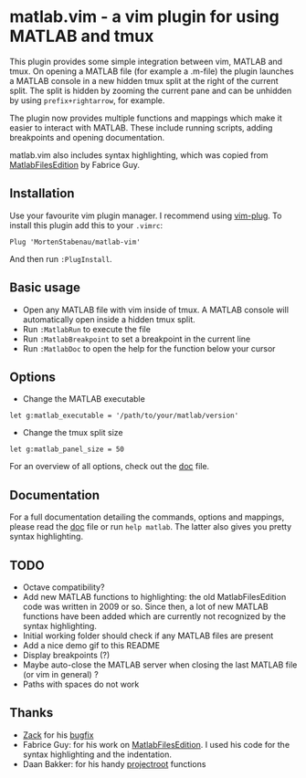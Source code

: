 # matlab.vim - a vim plugin for using MATLAB and tmux

This plugin provides some simple integration between vim, MATLAB and tmux. On
opening a MATLAB file (for example a .m-file) the plugin launches a MATLAB
console in a new hidden tmux split at the right of the current split. The split
is hidden by zooming the current pane and can be unhidden by using
`prefix+rightarrow`, for example.

The plugin now provides multiple functions and mappings which make it easier to
interact with MATLAB. These include running scripts, adding breakpoints and
opening documentation.

matlab.vim also includes syntax highlighting, which was copied from
[MatlabFilesEdition](http://www.vim.org/scripts/script.php?script_id=2407) by
Fabrice Guy.

## Installation
Use your favourite vim plugin manager. I recommend using
[vim-plug](https://github.com/junegunn/vim-plug). To install this plugin add
this to your `.vimrc`:

```vim
Plug 'MortenStabenau/matlab-vim'
```

And then run `:PlugInstall`.

## Basic usage
- Open any MATLAB file with vim inside of tmux. A MATLAB console will
  automatically open inside a hidden tmux split.
- Run `:MatlabRun` to execute the file
- Run `:MatlabBreakpoint` to set a breakpoint in the current line
- Run `:MatlabDoc` to open the help for the function below your cursor

## Options
- Change the MATLAB executable
```vim
let g:matlab_executable = '/path/to/your/matlab/version'
```
- Change the tmux split size
```vim
let g:matlab_panel_size = 50
```

For an overview of all options, check out the
[doc](https://github.com/MortenStabenau/matlab-vim/blob/master/doc/matlab.txt)
file.

## Documentation
For a full documentation detailing the commands, options and mappings, please
read the
[doc](https://github.com/MortenStabenau/matlab-vim/blob/master/doc/matlab.txt)
file or run `help matlab`. The latter also gives you pretty syntax
highlighting.

## TODO
- Octave compatibility?
- Add new MATLAB functions to highlighting: the old MatlabFilesEdition code was
  written in 2009 or so. Since then, a lot of new MATLAB functions have been
  added which are currently not recognized by the syntax highlighting.
- Initial working folder should check if any MATLAB files are present
- Add a nice demo gif to this README
- Display breakpoints (?)
- Maybe auto-close the MATLAB server when closing the last MATLAB file (or vim
  in general) ?
- Paths with spaces do not work

## Thanks
- [Zack](https://github.com/zaporter) for his [bugfix](https://github.com/MortenStabenau/matlab-vim/pull/2)
- Fabrice Guy:
for his work on
[MatlabFilesEdition](http://www.vim.org/scripts/script.php?script_id=2407). I
used his code for the syntax highlighting and the indentation.
- Daan Bakker:
for his handy [projectroot](https://github.com/dbakker/vim-projectroot)
functions

